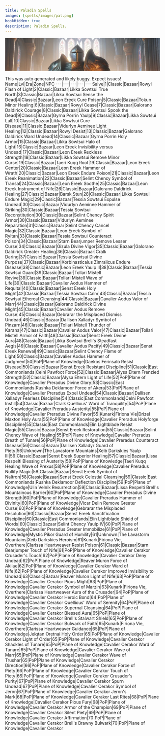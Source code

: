 ```yaml
---
title: Paladin Spells
images: [spells/images/pal.png]
bookHidden: true
description: Paladin Spells.
---
```

![Paladin Spells](images/pal-banner.png)

This was auto generated and likely buggy. Expect issues!
Name|Lvl|Era|Zone|NPC
---|---|---|---|---
Salve|1|Classic|Bazaar|Rowyl
Flash of Light|2|Classic|Bazaar|Likka Sowtsui
True North|3|Classic|Bazaar|Likka Sowtsui
Sense the Dead|4|Classic|Bazaar|Leon Ereek
Cure Poison|5|Classic|Bazaar|Tokun
Minor Healing|6|Classic|Bazaar|Rowyl
Cease|7|Classic|Bazaar|Galorano Daldirick
Courage|8|Classic|Bazaar|Likka Sowtsui
Spook the Dead|9|Classic|Bazaar|Gyrna Porrin
Yaulp|9|Classic|Bazaar|Likka Sowtsui
Lull|10|Classic|Bazaar|Likka Sowtsui
Cure Disease|11|Classic|Bazaar|Vidurlyn Aeminee
Light Healing|12|Classic|Bazaar|Rowyl
Desist|13|Classic|Bazaar|Galorano Daldirick
Ward Undead|14|Classic|Bazaar|Gyrna Porrin
Holy Armor|15|Classic|Bazaar|Likka Sowtsui
Halo of Light|16|Classic|Bazaar|Leon Ereek
Invisibility versus Undead|17|Classic|Bazaar|Leon Ereek
Reckless Strength|18|Classic|Bazaar|Likka Sowtsui
Remove Minor Curse|19|Classic|Bazaar|Taeri Kuqq
Root|19|Classic|Bazaar|Leon Ereek
Center|20|Classic|Bazaar|Leon Ereek
Hammer of Wrath|20|Classic|Bazaar|Leon Ereek
Endure Poison|21|Classic|Bazaar|Leon Ereek
Reanimation|22|Classic|Bazaar|Selint Chency
Symbol of Transal|24|Classic|Bazaar|Leon Ereek
Soothe|25|Classic|Bazaar|Leon Ereek
Instrument of Nife|26|Classic|Bazaar|Galorano Daldirick
Healing|27|Classic|Bazaar|Barsk
Stun|28|Classic|Bazaar|Likka Sowtsui
Endure Magic|29|Classic|Bazaar|Tessia Sowtsui
Expulse Undead|30|Classic|Bazaar|Vidurlyn Aeminee
Hammer of Striking|30|Classic|Bazaar|Tessia Sowtsui
Reconstitution|30|Classic|Bazaar|Selint Chency
Spirit Armor|30|Classic|Bazaar|Vidurlyn Aeminee
Reparation|31|Classic|Bazaar|Selint Chency
Cancel Magic|32|Classic|Bazaar|Leon Ereek
Symbol of Ryltan|33|Classic|Bazaar|Tessia Sowtsui
Counteract Poison|34|Classic|Bazaar|Starn Bearjumper
Remove Lesser Curse|34|Classic|Bazaar|Gizula
Divine Vigor|35|Classic|Bazaar|Galorano Daldirick
Greater Healing|36|Classic|Bazaar|Cralk
Daring|37|Classic|Bazaar|Tessia Sowtsui
Divine Purpose|37|Classic|Bazaar|Xorbinasticalus Zimralicus
Endure Disease|38|Classic|Bazaar|Leon Ereek
Yaulp II|38|Classic|Bazaar|Tessia Sowtsui
Guard|39|Classic|Bazaar|Tollari Mistell
Revive|39|Classic|Bazaar|Tollari Mistell
Wave of Life|39|Classic|Bazaar|Cavalier Aodus
Hammer of Requital|40|Classic|Bazaar|Senst Ereek
Holy Might|42|Classic|Bazaar|Tessia Sowtsui
Calm|43|Classic|Bazaar|Tessia Sowtsui
Ethereal Cleansing|44|Classic|Bazaar|Cavalier Aodus
Valor of Marr|44|Classic|Bazaar|Galorano Daldirick
Divine Might|45|Classic|Bazaar|Cavalier Aodus
Remove Curse|45|Classic|Bazaar|Gebrarar the Misplaced
Dismiss Undead|46|Classic|Bazaar|Dallisen Xalladyr
Symbol of Pinzarn|46|Classic|Bazaar|Tollari Mistell
Thunder of Karana|47|Classic|Bazaar|Cavalier Aodus
Valor|47|Classic|Bazaar|Tollari Mistell
Armor of Faith|48|Classic|Bazaar|Senst Ereek
Divine Aura|48|Classic|Bazaar|Likka Sowtsui
Brell's Steadfast Aegis|49|Classic|Bazaar|Cavalier Aodus
Pacify|49|Classic|Bazaar|Senst Ereek
Renewal|49|Classic|Bazaar|Selint Chency
Flame of Light|50|Classic|Bazaar|Cavalier Aodus
Hammer of Judgment|50|PoP|Plane of Knowledge|Daekos Ferinsalo
Resist Disease|50|Classic|Bazaar|Senst Ereek
Resistant Discipline|51|Classic|East Commonlands|Celni Pawfoot
Force|52|Classic|Bazaar|Alysa Eltern
Frenzied Strength|52|Classic|Bazaar|Alysa Eltern
Light of Life|52|PoP|Plane of Knowledge|Cavalier Preradus
Divine Glory|53|Classic|East Commonlands|Rushka Deklamoor
Force of Akera|53|PoP|Plane of Knowledge|Cavalier Preradus
Expel Undead|54|Classic|Bazaar|Dallisen Xalladyr
Fearless Discipline|54|Classic|East Commonlands|Celni Pawfoot
Instill|54|Classic|Bazaar|Cralk
Quellious' Word of Tranquility|54|PoP|Plane of Knowledge|Cavalier Preradus
Austerity|55|PoP|Plane of Knowledge|Cavalier Preradus
Divine Favor|55|Kunark|Firiona Vie|Drizel Maxton
Holy Aura|55|PoP|Plane of Knowledge|Cavalier Preradus
Holyforge Discipline|55|Classic|East Commonlands|Elin Lightblade
Resist Magic|55|Classic|Bazaar|Senst Ereek
Restoration|55|Classic|Bazaar|Selint Chency
Wave of Healing|55|PoP|Plane of Knowledge|Cavalier Preradus
Breath of Tunare|56|PoP|Plane of Knowledge|Cavalier Preradus
Counteract Disease|56|Classic|Bazaar|Dallisen Xalladyr
Guard of Piety|56|Unknown|The Lavastorm Mountains|Xeib Darkskies
Yaulp III|56|Classic|Bazaar|Senst Ereek
Superior Healing|57|Classic|Bazaar|Lissa Respelti
Blessing of Austerity|58|PoP|Plane of Knowledge|Taeri Kuqq
Healing Wave of Prexus|58|PoP|Plane of Knowledge|Cavalier Preradus
Nullify Magic|58|Classic|Bazaar|Senst Ereek
Symbol of Naltron|58|Classic|Bazaar|Senst Ereek
Celestial Cleansing|59|Classic|East Commonlands|Rushka Deklamoor
Deflection Discipline|59|PoP|Plane of Knowledge|Ulin Velnik
Resurrection|59|Classic|Bazaar|Lissa Respelti
Brell's Mountainous Barrier|60|PoP|Plane of Knowledge|Cavalier Preradus
Divine Strength|60|PoP|Plane of Knowledge|Cavalier Preradus
Hammer of Divinity|60|PoP|Plane of Knowledge|Vicar Delin
Remove Greater Curse|60|PoP|Plane of Knowledge|Gebrarar the Misplaced
Resolution|60|Classic|Bazaar|Senst Ereek
Sanctification Discipline|60|Classic|East Commonlands|Elin Lightblade
Shield of Words|60|Classic|Bazaar|Selint Chency
Yaulp IV|60|PoP|Plane of Knowledge|Cavalier Preradus
Greater Immobilize|61|PoP|Plane of Knowledge|Mystic Pikor
Guard of Humility|61|Unknown|The Lavastorm Mountains|Xeib Darkskies
Heroism|61|Kunark|Firiona Vie, Overthere|Clarissa Heartweaver
Resist Poison|61|Classic|Bazaar|Starn Bearjumper
Touch of Nife|61|PoP|Plane of Knowledge|Cavalier Cerakor
Crusader's Touch|62|PoP|Plane of Knowledge|Cavalier Cerakor
Deny Undead|62|PoP|Plane of Knowledge|Reaver Muron
Force of Akilae|62|PoP|Plane of Knowledge|Cavalier Cerakor
Ward of Nife|62|PoP|Plane of Knowledge|Cavalier Cerakor
Improved Invisibility to Undead|63|Classic|Bazaar|Reaver Muron
Light of Nife|63|PoP|Plane of Knowledge|Cavalier Cerakor
Pious Might|63|PoP|Plane of Knowledge|Cavalier Cerakor
Symbol of Marzin|63|Kunark|Firiona Vie, Overthere|Clarissa Heartweaver
Aura of the Crusader|64|PoP|Plane of Knowledge|Cavalier Cerakor
Heroic Bond|64|PoP|Plane of Knowledge|Cavalier Cerakor
Quellious' Word of Serenity|64|PoP|Plane of Knowledge|Cavalier Cerakor
Supernal Cleansing|64|PoP|Plane of Knowledge|Cavalier Cerakor
Blessed Aura|65|PoP|Plane of Knowledge|Cavalier Cerakor
Brell's Stalwart Shield|65|PoP|Plane of Knowledge|Cavalier Cerakor
Bulwark of Faith|65|Kunark|Firiona Vie, Overthere|Clarissa Heartweaver
Guidance|65|PoP|Plane of Knowledge|Jelqtan Oretnai
Holy Order|65|PoP|Plane of Knowledge|Cavalier Cerakor
Light of Order|65|PoP|Plane of Knowledge|Cavalier Cerakor
Shackles of Tunare|65|PoP|Plane of Knowledge|Cavalier Cerakor
Ward of Tunare|65|PoP|Plane of Knowledge|Cavalier Cerakor
Wave of Marr|65|PoP|Plane of Knowledge|Cavalier Cerakor
Wave of Trushar|65|PoP|Plane of Knowledge|Cavalier Cerakor
Direction|66|PoP|Plane of Knowledge|Cavalier Cerakor
Force of Piety|66|PoP|Plane of Knowledge|Cavalier Cerakor
Touch of Piety|66|PoP|Plane of Knowledge|Cavalier Cerakor
Crusader's Purity|67|PoP|Plane of Knowledge|Cavalier Cerakor
Spurn Undead|67|PoP|Plane of Knowledge|Cavalier Cerakor
Symbol of Jeron|67|PoP|Plane of Knowledge|Cavalier Cerakor
Jeron's Mark|68|PoP|Plane of Knowledge|Cavalier Cerakor
Last Rites|68|PoP|Plane of Knowledge|Cavalier Cerakor
Pious Fury|68|PoP|Plane of Knowledge|Cavalier Cerakor
Armor of the Champion|69|PoP|Plane of Knowledge|Cavalier Cerakor
Silent Piety|69|PoP|Plane of Knowledge|Cavalier Cerakor
Affirmation|70|PoP|Plane of Knowledge|Cavalier Cerakor
Brell's Brawny Bulwark|70|PoP|Plane of Knowledge|Cavalier Cerakor
